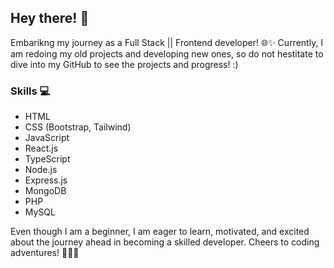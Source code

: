 ## Hey there! 👋

Embarikng my journey as a Full Stack || Frontend developer! 🌐✨ 
Currently, I am redoing my old projects and developing new ones, so do not hestitate to dive into my GitHub to see the projects and progress! :)  

### Skills 💻
- HTML
- CSS (Bootstrap, Tailwind)
- JavaScript
- React.js
- TypeScript
- Node.js
- Express.js
- MongoDB
- PHP
- MySQL

Even though I am a beginner, I am eager to learn, motivated, and excited about the journey ahead in becoming a skilled developer. Cheers to coding adventures! 🚀👩‍💻
